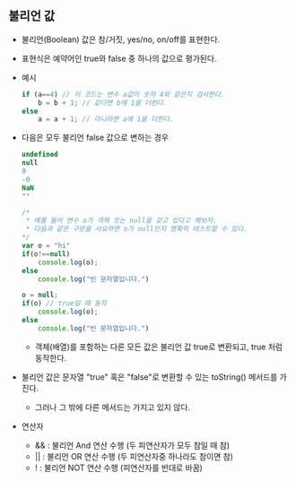 ## 불리언 값

- 불리언(Boolean) 값은 참/거짓, yes/no, on/off를 표현한다.

- 표현식은 예약어인 true와 false 중 하나의 값으로 평가된다.

- 예시

  ```javascript
  if (a==4) // 이 코드는 변수 a값이 숫자 4와 같은지 검사한다.
      b = b + 1; // 같다면 b에 1을 더한다.
  else
      a = a + 1; // 아니라면 a에 1을 더한다.
  ```

- 다음은 모두 불리언 false 값으로 변하는 경우

  ```javascript
  undefined
  null
  0
  -0
  NaN
  ""
  
  /*
   * 예를 들어 변수 o가 객체 또는 null을 갖고 있다고 해보자.
   * 다음과 같은 구문을 사요하면 o가 null인지 명확히 테스트할 수 있다.
  */
  var o = "hi"
  if(o!==null)
      console.log(o);
  else
      console.log("빈 문자열입니다.")
  
  o = null;
  if(o) // true일 때 동작
      console.log(o);
  else
      console.log("빈 문자열입니다.")
  ```

  - 객체(배열)를 포함하는 다른 모든 값은 불리언 값 true로 변환되고, true 처럼 동작한다.

- 불리언 값은 문자열 "true" 혹은 "false"로 변환할 수 있는 toString() 메서드를 가진다.
  - 그러나 그 밖에 다른 메서드는 가지고 있지 않다.
- 연산자
  - && : 불리언 And 연산 수행 (두 피연산자가 모두 참일 때 참)
  - || :  불리언 OR 연산 수행 (두 피연산자중 하나라도 참이면 참)
  - ! : 불리언 NOT 연산 수행 (피연산자를 반대로 바꿈)